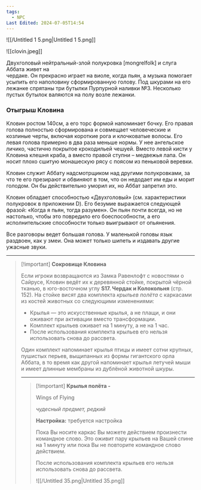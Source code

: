```yaml
---
tags:
  - NPC
Last Edited: 2024-07-05T14:54
---
```

![[/Untitled 1 5.png|Untitled 1 5.png]]

![[clovin.jpeg]]

Двухголовый нейтральный-злой полукровка [mongrelfolk] и слуга Аббата живет на  
чердаке. Он прекрасно играет на виоле, когда пьян, а музыка помогает усыпить его наполовину сформированную голову. Под шкурами на его лежанке спрятаны три бутылки Пурпурной наливки №3. Несколько пустых бутылок валяются на полу возле лежанки.  

### **Отыгрыш Кловина**

Кловин ростом 140см, а его торс формой напоминает бочку. Его правая голова полностью сформирована и совмещает человеческие и козлиные черты, включая короткие рога и клочковатые волосы. Его левая голова примерно в два раза меньше нормы. У нее ангельское личико, частично покрытое крокодильей чешуей. Вместо левой кисти у Кловина клешня краба, а вместо правой ступни – медвежья лапа. Он носит плохо сшитую монашескую рясу с поясом из пеньковой веревки.

Кловин служит Аббату надсмотрщиком над другими полукровками, за что те его презирают и обвиняют в том, что он недодает им еды и морит голодом. Он бы действительно уморил их, но Аббат запретил это.

Кловин обладает способностью «Двухголовый» (см. характеристики полукровок в приложении D). Его безумие выражается следующей фразой: «Когда я пьян, тогда разумен». Он пьян почти всегда, но не настолько, чтобы это повредило его боеспособности, а его исполнительские способности только выигрывают от опьянения.

Все разговоры ведет большая голова. У маленькой головы язык раздвоен, как у змеи. Она может только шипеть и издавать другие ужасные звуки.

---

> [!important] **Сокровище Кловина**
> 
> Если игроки возвращаются из Замка Равенлофт с новостями о Сайрусе, Кловин ведёт их к деревянной стойке, покрытой чёрной тканью, в юго-восточном углу **S17. Чердак и Колокольня** (стр. 152). На стойке висят два комплекта _крыльев полёта_ с каркасами из костей животных со следующими изменениями:
> 
> - Крылья — это искусственные крылья, а не плащи, и они оживают при активации вместо трансформации.
> - Комплект крыльев оживает на 1 минуту, а не на 1 час.
> - После использования комплекта крыльев его нельзя использовать снова до рассвета.
> 
> Один комплект напоминает крылья птицы и имеет сотни крупных, пушистых перьев, выщипанных из формы гигантского орла Аббата, в то время как другой напоминает крылья летучей мыши и имеет длинные мембраны из дублёной животной шкуры.
> 
> ---
> 
> > [!important] **Крылья полёта -**
> > 
> > Wings of Flying
> > 
> > _чудесный предмет, редкий_
> > 
> > **Настройка:** требуется настройка
> > 
> > Пока Вы носите каркас Вы можете действием произнести командное слово. Это оживит пару крыльев на Вашей спине на 1 минуту или пока Вы не повторите командное слово действием.
> > 
> > После использования комплекта крыльев его нельзя использовать снова до рассвета.
> > 
> > ![[/Untitled 35.png|Untitled 35.png]]
